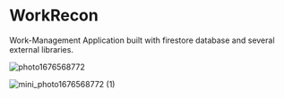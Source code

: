 # WorkRecon
 Work-Management Application built with firestore database and several external libraries.
 
![photo1676568772](https://user-images.githubusercontent.com/87520905/219443450-168c55e3-30f4-483e-8ba4-29b44d8fe52f.jpg)

![mini_photo1676568772 (1)](https://user-images.githubusercontent.com/87520905/219444092-a68af536-7b5c-44e9-b363-957338441a16.jpeg)
